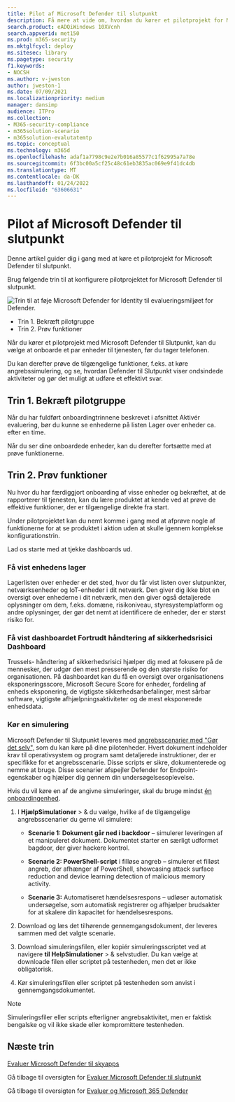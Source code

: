 ```yaml
---
title: Pilot af Microsoft Defender til slutpunkt
description: Få mere at vide om, hvordan du kører et pilotprojekt for Microsoft Defender for Endpoint(MDE), herunder bekræftelse af pilotgruppen og prøvefunktioner.
search.product: eADQiWindows 10XVcnh
search.appverid: met150
ms.prod: m365-security
ms.mktglfcycl: deploy
ms.sitesec: library
ms.pagetype: security
f1.keywords:
- NOCSH
ms.author: v-jweston
author: jweston-1
ms.date: 07/09/2021
ms.localizationpriority: medium
manager: dansimp
audience: ITPro
ms.collection:
- M365-security-compliance
- m365solution-scenario
- m365solution-evalutatemtp
ms.topic: conceptual
ms.technology: m365d
ms.openlocfilehash: adaf1a7798c9e2e7b016a85577c1f62995a7a78e
ms.sourcegitcommit: 6f3bc00a5cf25c48c61eb3835ac069e9f41dc4db
ms.translationtype: MT
ms.contentlocale: da-DK
ms.lasthandoff: 01/24/2022
ms.locfileid: "63606631"
---
```

# <a name="pilot-microsoft-defender-for-endpoint"></a>Pilot af Microsoft Defender til slutpunkt

Denne artikel guider dig i gang med at køre et pilotprojekt for Microsoft Defender til slutpunkt. 

Brug følgende trin til at konfigurere pilotprojektet for Microsoft Defender til slutpunkt. 

![Trin til at føje Microsoft Defender for Identity til evalueringsmiljøet for Defender.](../../media/defender/m365-defender-endpoint-pilot-steps.png)

- Trin 1. Bekræft pilotgruppe
- Trin 2. Prøv funktioner

Når du kører et pilotprojekt med Microsoft Defender til Slutpunkt, kan du vælge at onboarde et par enheder til tjenesten, før du tager telefonen.  

Du kan derefter prøve de tilgængelige funktioner, f.eks. at køre angrebssimulering, og se, hvordan Defender til Slutpunkt viser ondsindede aktiviteter og gør det muligt at udføre et effektivt svar. 

## <a name="step-1-verify-pilot-group"></a>Trin 1. Bekræft pilotgruppe
Når du har fuldført onboardingtrinnene beskrevet [](eval-defender-endpoint-enable-eval.md) i afsnittet Aktivér evaluering, bør du kunne se enhederne på listen Lager over enheder ca. efter en time. 

Når du ser dine onboardede enheder, kan du derefter fortsætte med at prøve funktionerne. 

## <a name="step-2-try-out-capabilities"></a>Trin 2. Prøv funktioner
Nu hvor du har færdiggjort onboarding af visse enheder og bekræftet, at de rapporterer til tjenesten, kan du lære produktet at kende ved at prøve de effektive funktioner, der er tilgængelige direkte fra start.

Under pilotprojektet kan du nemt komme i gang med at afprøve nogle af funktionerne for at se produktet i aktion uden at skulle igennem komplekse konfigurationstrin.

Lad os starte med at tjekke dashboards ud.

### <a name="view-the-device-inventory"></a>Få vist enhedens lager
Lagerlisten over enheder er det sted, hvor du får vist listen over slutpunkter, netværksenheder og IoT-enheder i dit netværk. Den giver dig ikke blot en oversigt over enhederne i dit netværk, men den giver også detaljerede oplysninger om dem, f.eks. domæne, risikoniveau, styresystemplatform og andre oplysninger, der gør det nemt at identificere de enheder, der er størst risiko for.

### <a name="view-the-threat-and-vulnerability-management-dashboard"></a>Få vist dashboardet Fortrudt håndtering af sikkerhedsrisici Dashboard 
Trussels- håndtering af sikkerhedsrisici hjælper dig med at fokusere på de mennesker, der udgør den mest presserende og den største risiko for organisationen. På dashboardet kan du få en oversigt over organisationens eksponeringsscore, Microsoft Secure Score for enheder, fordeling af enheds eksponering, de vigtigste sikkerhedsanbefalinger, mest sårbar software, vigtigste afhjælpningsaktiviteter og de mest eksponerede enhedsdata. 

### <a name="run-a-simulation"></a>Kør en simulering
Microsoft Defender til Slutpunkt leveres med [angrebsscenarier med "Gør det selv",](https://securitycenter.windows.com/tutorials) som du kan køre på dine pilotenheder.  Hvert dokument indeholder krav til operativsystem og program samt detaljerede instruktioner, der er specifikke for et angrebsscenarie. Disse scripts er sikre, dokumenterede og nemme at bruge. Disse scenarier afspejler Defender for Endpoint-egenskaber og hjælper dig gennem din undersøgelsesoplevelse.

Hvis du vil køre en af de angivne simuleringer, skal du bruge mindst [én onboardingenhed](../defender-endpoint/onboard-configure.md).

1. I **HjælpSimulationer** >  & du vælge, hvilke af de tilgængelige angrebsscenarier du gerne vil simulere:

   - **Scenarie 1: Dokument går ned i backdoor** – simulerer leveringen af et manipuleret dokument. Dokumentet starter en særligt udformet bagdoor, der giver hackere kontrol.

   - **Scenarie 2: PowerShell-script** i filløse angreb – simulerer et filløst angreb, der afhænger af PowerShell, showcasing attack surface reduction and device learning detection of malicious memory activity.

   - **Scenarie 3:** Automatiseret hændelsesrespons – udløser automatisk undersøgelse, som automatisk registrerer og afhjælper brudsakter for at skalere din kapacitet for hændelsesrespons.

2. Download og læs det tilhørende gennemgangsdokument, der leveres sammen med det valgte scenarie.

3. Download simuleringsfilen, eller kopiér simuleringsscriptet ved at navigere **til HelpSimulationer** >  & selvstudier. Du kan vælge at downloade filen eller scriptet på testenheden, men det er ikke obligatorisk.

4. Kør simuleringsfilen eller scriptet på testenheden som anvist i gennemgangsdokumentet.

> [!NOTE]
> Simuleringsfiler eller scripts efterligner angrebsaktivitet, men er faktisk bengalske og vil ikke skade eller kompromittere testenheden.

## <a name="next-steps"></a>Næste trin
[Evaluer Microsoft Defender til skyapps](eval-defender-mcas-overview.md)

Gå tilbage til oversigten for [Evaluer Microsoft Defender til slutpunkt](eval-defender-endpoint-overview.md)

Gå tilbage til oversigten for [Evaluer og Microsoft 365 Defender](eval-overview.md)
